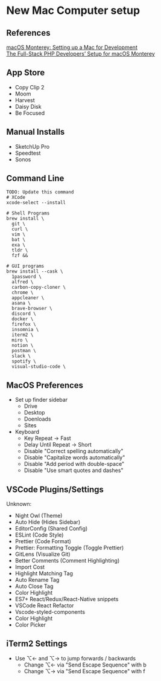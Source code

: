 # New Mac Computer setup

## References
[macOS Monterey: Setting up a Mac for Development](https://www.taniarascia.com/setting-up-a-brand-new-mac-for-development/)  
[The Full-Stack PHP Developers’ Setup for macOS Monterey](https://betterprogramming.pub/full-stack-developers-setup-macos-monterey-2de8195d6178)

## App Store
- Copy Clip 2
- Moom
- Harvest
- Daisy Disk
- Be Focused

## Manual Installs
- SketchUp Pro
- Speedtest
- Sonos

## Command Line

```shell
TODO: Update this command
# XCode
xcode-select --install

# Shell Programs
brew install \
  git \
  curl \
  vim \
  bat \
  exa \
  tldr \
  fzf &&

# GUI programs
brew install --cask \
  1password \
  alfred \
  carbon-copy-cloner \
  chrome \
  appcleaner \
  asana \
  brave-browser \
  discord \
  docker \
  firefox \
  insomnia \
  iterm2 \
  miro \
  notion \
  postman \
  slack \
  spotify \
  visual-studio-code \
```

## MacOS Preferences
- Set up finder sidebar
  - Drive
  - Desktop
  - Doenloads
  - Sites
- Keyboard
  - Key Repeat -> Fast
  - Delay Until Repeat -> Short
  - Disable "Correct spelling automatically"
  - Disable "Capitalize words automatically"
  - Disable "Add period with double-space"
  - Disable "Use smart quotes and dashes"

## VSCode Plugins/Settings
Unknown:
- Night Owl (Theme)
- Auto Hide (Hides Sidebar)
- EditorConfig (Shared Config)
- ESLint (Code Style)
- Prettier (Code Format)
- Prettier: Formatting Toggle (Toggle Prettier)
- GitLens (Visualize Git)
- Better Comments (Comment Highlighting)
- Import Cost
- Highlight Matching Tag
- Auto Rename Tag
- Auto Close Tag
- Color Highlight
- ES7+ React/Redux/React-Native snippets
- VSCode React Refactor
- Vscode-styled-components
- Color Highlight
- Color Picker

## iTerm2 Settings
- Use ⌥← and ⌥→ to jump forwards / backwards
  - Change ⌥← via "Send Escape Sequence" with b
  - Change ⌥→ via "Send Escape Sequence" with f

